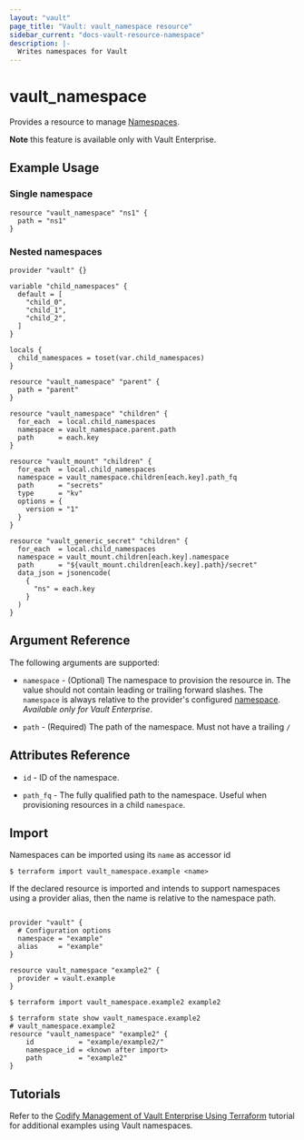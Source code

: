 ```yaml
---
layout: "vault"
page_title: "Vault: vault_namespace resource"
sidebar_current: "docs-vault-resource-namespace"
description: |-
  Writes namespaces for Vault
---
```


# vault\_namespace

Provides a resource to manage [Namespaces](https://www.vaultproject.io/docs/enterprise/namespaces/index.html).

**Note** this feature is available only with Vault Enterprise.

## Example Usage

### Single namespace

```hcl
resource "vault_namespace" "ns1" {
  path = "ns1"
}
```

### Nested namespaces

```hcl
provider "vault" {}

variable "child_namespaces" {
  default = [
    "child_0",
    "child_1",
    "child_2",
  ]
}

locals {
  child_namespaces = toset(var.child_namespaces)
}

resource "vault_namespace" "parent" {
  path = "parent"
}

resource "vault_namespace" "children" {
  for_each  = local.child_namespaces
  namespace = vault_namespace.parent.path
  path      = each.key
}

resource "vault_mount" "children" {
  for_each  = local.child_namespaces
  namespace = vault_namespace.children[each.key].path_fq
  path      = "secrets"
  type      = "kv"
  options = {
    version = "1"
  }
}

resource "vault_generic_secret" "children" {
  for_each  = local.child_namespaces
  namespace = vault_mount.children[each.key].namespace
  path      = "${vault_mount.children[each.key].path}/secret"
  data_json = jsonencode(
    {
      "ns" = each.key
    }
  )
}
```

## Argument Reference

The following arguments are supported:

* `namespace` - (Optional) The namespace to provision the resource in.
  The value should not contain leading or trailing forward slashes.
  The `namespace` is always relative to the provider's configured [namespace](/docs/providers/vault#namespace).
   *Available only for Vault Enterprise*.

* `path` - (Required) The path of the namespace. Must not have a trailing `/`

## Attributes Reference

* `id` - ID of the namespace.

* `path_fq` - The fully qualified path to the namespace. Useful when provisioning resources in a child `namespace`.

## Import

Namespaces can be imported using its `name` as accessor id

```
$ terraform import vault_namespace.example <name>
```

If the declared resource is imported and intends to support namespaces using a provider alias, then the name is relative to the namespace path.

```

provider "vault" {
  # Configuration options
  namespace = "example"
  alias     = "example"
}

resource vault_namespace "example2" {
  provider = vault.example
}

$ terraform import vault_namespace.example2 example2

$ terraform state show vault_namespace.example2
# vault_namespace.example2
resource "vault_namespace" "example2" {
    id           = "example/example2/"
    namespace_id = <known after import>
    path         = "example2"
}
```

## Tutorials

Refer to the [Codify Management of Vault Enterprise Using Terraform](https://learn.hashicorp.com/tutorials/vault/codify-mgmt-enterprise) tutorial for additional examples using Vault namespaces.
